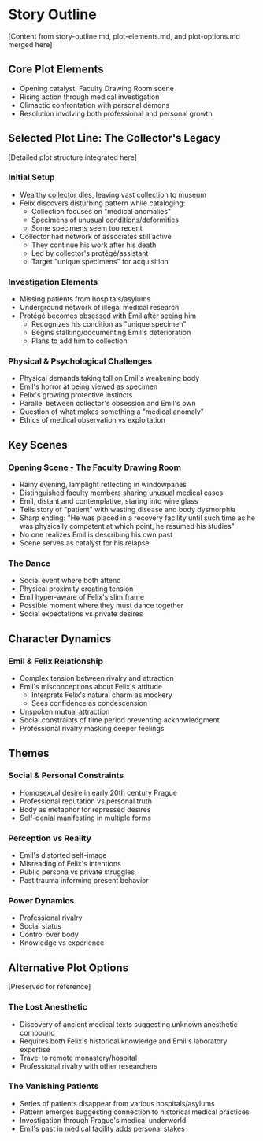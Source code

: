 # Story Outline

[Content from story-outline.md, plot-elements.md, and plot-options.md merged here]

## Core Plot Elements
- Opening catalyst: Faculty Drawing Room scene
- Rising action through medical investigation
- Climactic confrontation with personal demons
- Resolution involving both professional and personal growth

## Selected Plot Line: The Collector's Legacy
[Detailed plot structure integrated here]

### Initial Setup
- Wealthy collector dies, leaving vast collection to museum
- Felix discovers disturbing pattern while cataloging:
  - Collection focuses on "medical anomalies"
  - Specimens of unusual conditions/deformities
  - Some specimens seem too recent
- Collector had network of associates still active
  - They continue his work after his death
  - Led by collector's protégé/assistant
  - Target "unique specimens" for acquisition

### Investigation Elements
- Missing patients from hospitals/asylums
- Underground network of illegal medical research
- Protégé becomes obsessed with Emil after seeing him
  - Recognizes his condition as "unique specimen"
  - Begins stalking/documenting Emil's deterioration
  - Plans to add him to collection

### Physical & Psychological Challenges
- Physical demands taking toll on Emil's weakening body
- Emil's horror at being viewed as specimen
- Felix's growing protective instincts
- Parallel between collector's obsession and Emil's own
- Question of what makes something a "medical anomaly"
- Ethics of medical observation vs exploitation

## Key Scenes

### Opening Scene - The Faculty Drawing Room
- Rainy evening, lamplight reflecting in windowpanes
- Distinguished faculty members sharing unusual medical cases
- Emil, distant and contemplative, staring into wine glass
- Tells story of "patient" with wasting disease and body dysmorphia
- Sharp ending: "He was placed in a recovery facility until such time as he was physically competent at which point, he resumed his studies"
- No one realizes Emil is describing his own past
- Scene serves as catalyst for his relapse

### The Dance
- Social event where both attend
- Physical proximity creating tension
- Emil hyper-aware of Felix's slim frame
- Possible moment where they must dance together
- Social expectations vs private desires

## Character Dynamics

### Emil & Felix Relationship
- Complex tension between rivalry and attraction
- Emil's misconceptions about Felix's attitude
  - Interprets Felix's natural charm as mockery
  - Sees confidence as condescension
- Unspoken mutual attraction
- Social constraints of time period preventing acknowledgment
- Professional rivalry masking deeper feelings

## Themes

### Social & Personal Constraints
- Homosexual desire in early 20th century Prague
- Professional reputation vs personal truth
- Body as metaphor for repressed desires
- Self-denial manifesting in multiple forms

### Perception vs Reality
- Emil's distorted self-image
- Misreading of Felix's intentions
- Public persona vs private struggles
- Past trauma informing present behavior

### Power Dynamics
- Professional rivalry
- Social status
- Control over body
- Knowledge vs experience

## Alternative Plot Options
[Preserved for reference]

### The Lost Anesthetic
- Discovery of ancient medical texts suggesting unknown anesthetic compound
- Requires both Felix's historical knowledge and Emil's laboratory expertise
- Travel to remote monastery/hospital
- Professional rivalry with other researchers

### The Vanishing Patients
- Series of patients disappear from various hospitals/asylums
- Pattern emerges suggesting connection to historical medical practices
- Investigation through Prague's medical underworld
- Emil's past in medical facility adds personal stakes 